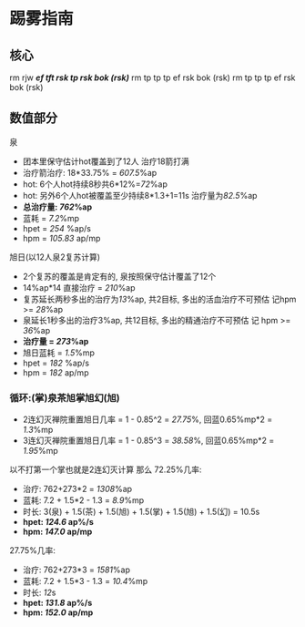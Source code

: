 # 踢雾指南

## 核心
rm rjw 
***ef tft rsk tp rsk bok (rsk)***
rm tp tp tp ef rsk bok (rsk)
rm tp tp tp ef rsk bok (rsk)

## 数值部分
泉
- 团本里保守估计hot覆盖到了12人 治疗18箭打满
- 治疗箭治疗: 18\*33.75% = *607.5*%ap
- hot: 6个人hot持续8秒共6\*12%=*72*%ap 
- hot: 另外6个人hot被覆盖至少持续8\*1.3+1=11s 治疗量为*82.5*%ap
- **总治疗量: *762*%ap**
- 蓝耗 = *7.2*%mp
- hpet = *254* %ap/s
- hpm = *105.83* ap/mp

旭日(以12人泉2复苏计算)
- 2个复苏的覆盖是肯定有的, 泉按照保守估计覆盖了12个
- 14%ap\*14 直接治疗 = *210*%ap
- 复苏延长两秒多出的治疗为*13*%ap, 共2目标, 多出的活血治疗不可预估 记hpm >= *28*%ap
- 泉延长1秒多出的治疗3%ap, 共12目标, 多出的精通治疗不可预估 记 hpm >= *36*%ap
- **治疗量 = *273*%ap**
- 旭日蓝耗 = *1.5*%mp
- hpet = *182* %ap/s
- hpm = *182* ap/mp

### 循环:(掌)泉茶旭掌旭幻(旭)
- 2连幻灭禅院重置旭日几率 = 1 - 0.85^2 = *27.75*%, 回蓝0.65%mp\*2 = *1.3*%mp
- 3连幻灭禅院重置旭日几率 = 1 - 0.85^3 = *38.58*%, 回蓝0.65%mp\*2 = *1.95*%mp

以不打第一个掌也就是2连幻灭计算
那么 
72.25%几率:
- 治疗: 762+273\*2 = *1308*%ap 
- 蓝耗: 7.2 + 1.5\*2 - 1.3 = *8.9*%mp
- 时长: 3(泉) + 1.5(茶) + 1.5(旭) + 1.5(掌) + 1.5(旭) + 1.5(幻) = 10.5s
- **hpet: *124.6* ap%/s**
- **hpm: *147.0* ap/mp**


27.75%几率:
- 治疗: 762+273\*3 = *1581*%ap 
- 蓝耗: 7.2 + 1.5\*3 - 1.3 = *10.4*%mp
- 时长: *12*s
- **hpet: *131.8* ap%/s**
- **hpm: *152.0* ap/mp**


